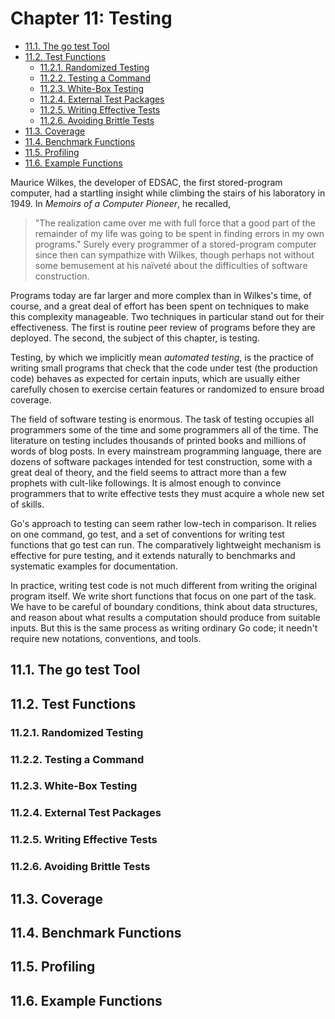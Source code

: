 # Chapter 11: Testing

<!-- TOC -->

- [11.1. The go test Tool](#111-the-go-test-tool)
- [11.2. Test Functions](#112-test-functions)
  - [11.2.1. Randomized Testing](#1121-randomized-testing)
  - [11.2.2. Testing a Command](#1122-testing-a-command)
  - [11.2.3. White-Box Testing](#1123-white-box-testing)
  - [11.2.4. External Test Packages](#1124-external-test-packages)
  - [11.2.5. Writing Effective Tests](#1125-writing-effective-tests)
  - [11.2.6. Avoiding Brittle Tests](#1126-avoiding-brittle-tests)
- [11.3. Coverage](#113-coverage)
- [11.4. Benchmark Functions](#114-benchmark-functions)
- [11.5. Profiling](#115-profiling)
- [11.6. Example Functions](#116-example-functions)

<!-- /TOC -->

Maurice Wilkes, the developer of EDSAC, the first stored-program computer, had a startling insight while climbing the stairs of his laboratory in 1949. In *Memoirs of a Computer Pioneer*, he recalled, 
> "The realization came over me with full force that a good part of the remainder of my life was going to be spent in finding errors in my own programs." 
Surely every programmer of a stored-program computer since then can sympathize with Wilkes, though perhaps not without some bemusement at his naïveté about the difficulties of software construction.

Programs today are far larger and more complex than in Wilkes's time, of course, and a great deal of effort has been spent on techniques to make this complexity manageable. Two techniques in particular stand out for their effectiveness. The first is routine peer review of programs before they are deployed. The second, the subject of this chapter, is testing.

Testing, by which we implicitly mean *automated testing*, is the practice of writing small programs that check that the code under test (the production code) behaves as expected for certain inputs, which are usually either carefully chosen to exercise certain features or randomized to ensure broad coverage.

The field of software testing is enormous. The task of testing occupies all programmers some of the time and some programmers all of the time. The literature on testing includes thousands of printed books and millions of words of blog posts. In every mainstream programming language, there are dozens of software packages intended for test construction, some with a great deal of theory, and the field seems to attract more than a few prophets with cult-like followings. It is almost enough to convince programmers that to write effective tests they must acquire a whole new set of skills.

Go's approach to testing can seem rather low-tech in comparison. It relies on one command, go test, and a set of conventions for writing test functions that go test can run. The comparatively lightweight mechanism is effective for pure testing, and it extends naturally to benchmarks and systematic examples for documentation.

In practice, writing test code is not much different from writing the original program itself. We write short functions that focus on one part of the task. We have to be careful of boundary conditions, think about data structures, and reason about what results a computation should produce from suitable inputs. But this is the same process as writing ordinary Go code; it needn't require new notations, conventions, and tools.

## 11.1. The go test Tool 
## 11.2. Test Functions 
### 11.2.1. Randomized Testing
### 11.2.2. Testing a Command
### 11.2.3. White-Box Testing
### 11.2.4. External Test Packages
### 11.2.5. Writing Effective Tests
### 11.2.6. Avoiding Brittle Tests
## 11.3. Coverage 
## 11.4. Benchmark Functions 
## 11.5. Profiling 
## 11.6. Example Functions 
